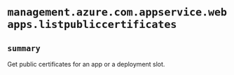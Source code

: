 # `management.azure.com.appservice.webapps.listpubliccertificates`

## `summary`
Get public certificates for an app or a deployment slot.


